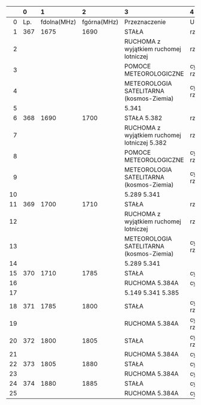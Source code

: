 |    | 0   | 1           | 2           | 3                                            | 4               |
|---:|:----|:------------|:------------|:---------------------------------------------|:----------------|
|  0 | Lp. | fdolna(MHz) | fgórna(MHz) | Przeznaczenie                                | Użytkowanie     |
|  1 | 367 | 1675        | 1690        | STAŁA                                        | rządowe         |
|  2 |     |             |             | RUCHOMA z wyjątkiem ruchomej lotniczej       | rządowe         |
|  3 |     |             |             | POMOCE METEOROLOGICZNE                       | cywilno-rządowe |
|  4 |     |             |             | METEOROLOGIA SATELITARNA (kosmos-Ziemia)     | cywilno-rządowe |
|  5 |     |             |             | 5.341                                        |                 |
|  6 | 368 | 1690        | 1700        | STAŁA 5.382                                  | rządowe         |
|  7 |     |             |             | RUCHOMA z wyjątkiem ruchomej lotniczej 5.382 | rządowe         |
|  8 |     |             |             | POMOCE METEOROLOGICZNE                       | cywilno-rządowe |
|  9 |     |             |             | METEOROLOGIA SATELITARNA (kosmos-Ziemia)     | cywilno-rządowe |
| 10 |     |             |             | 5.289 5.341                                  |                 |
| 11 | 369 | 1700        | 1710        | STAŁA                                        | rządowe         |
| 12 |     |             |             | RUCHOMA z wyjątkiem ruchomej lotniczej       | rządowe         |
| 13 |     |             |             | METEOROLOGIA SATELITARNA (kosmos-Ziemia)     | cywilno-rządowe |
| 14 |     |             |             | 5.289 5.341                                  |                 |
| 15 | 370 | 1710        | 1785        | STAŁA                                        | cywilne         |
| 16 |     |             |             | RUCHOMA 5.384A                               | cywilne         |
| 17 |     |             |             | 5.149 5.341 5.385                            |                 |
| 18 | 371 | 1785        | 1800        | STAŁA                                        | cywilno-rządowe |
| 19 |     |             |             | RUCHOMA 5.384A                               | cywilno-rządowe |
| 20 | 372 | 1800        | 1805        | STAŁA                                        | cywilno-rządowe |
| 21 |     |             |             | RUCHOMA 5.384A                               | cywilne         |
| 22 | 373 | 1805        | 1880        | STAŁA                                        | cywilne         |
| 23 |     |             |             | RUCHOMA 5.384A                               | cywilne         |
| 24 | 374 | 1880        | 1885        | STAŁA                                        | cywilne         |
| 25 |     |             |             | RUCHOMA 5.384A                               | cywilne         |